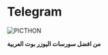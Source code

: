# Telegram
![PICTHON](https://telegra.ph/file/42551478a0ed475686482.jpg)

**من افضل سورسات اليوزر بوت العربية**


